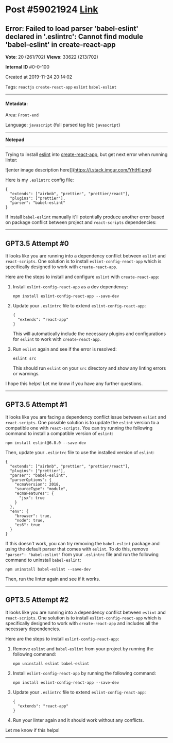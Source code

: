 
# Post \#59021924 [Link](https://stackoverflow.com/questions/59021924/)

## Error: Failed to load parser 'babel-eslint' declared in '.eslintrc': Cannot find module 'babel-eslint' in create-react-app

**Vote**: 20 (261/702) **Views**: 33622 (213/702) 

**Internal ID** \#0-0-100

Created at 2019-11-24 20:14:02

Tags: `reactjs` `create-react-app` `eslint` `babel-eslint`

----------

#### Metadata:

Area: `Front-end`

Language: `javascript` (full parsed tag list: `javascript`)

----------

**Notepad**


----------

Trying to install [eslint](https://www.npmjs.com/package/eslint) into [create-react-app](https://www.npmjs.com/package/create-react-app), but get next error when running linter:

![enter image description here]](https://i.stack.imgur.com/YhtHl.png)

Here is my `.eslintrc` config file:

```
{
  "extends": ["airbnb", "prettier", "prettier/react"],
  "plugins": ["prettier"],
  "parser": "babel-eslint"
}
```


If install `babel-eslint` manually it'll potentially produce another error based on package conflict between  project and `react-scripts` dependencies:
[](https://i.stack.imgur.com/shgSj.png)


----------
        
## GPT3.5 Attempt \#0

It looks like you are running into a dependency conflict between `eslint` and `react-scripts`. One solution is to install `eslint-config-react-app` which is specifically designed to work with `create-react-app`. 

Here are the steps to install and configure `eslint` with `create-react-app`:

1. Install `eslint-config-react-app` as a dev dependency:

   ```
   npm install eslint-config-react-app --save-dev
   ```

2. Update your `.eslintrc` file to extend `eslint-config-react-app`:

   ```
   {
     "extends": "react-app"
   }
   ```

   This will automatically include the necessary plugins and configurations for `eslint` to work with `create-react-app`.

3. Run `eslint` again and see if the error is resolved:

   ```
   eslint src
   ```

   This should run `eslint` on your `src` directory and show any linting errors or warnings.

I hope this helps! Let me know if you have any further questions.

--------

## GPT3.5 Attempt \#1

It looks like you are facing a dependency conflict issue between `eslint` and `react-scripts`. One possible solution is to update the `eslint` version to a compatible one with `react-scripts`. You can try running the following command to install a compatible version of `eslint`:

```
npm install eslint@6.8.0 --save-dev
```

Then, update your `.eslintrc` file to use the installed version of `eslint`:

```
{
  "extends": ["airbnb", "prettier", "prettier/react"],
  "plugins": ["prettier"],
  "parser": "babel-eslint",
  "parserOptions": {
    "ecmaVersion": 2018,
    "sourceType": "module",
    "ecmaFeatures": {
      "jsx": true
    }
  },
  "env": {
    "browser": true,
    "node": true,
    "es6": true
  }
}
```

If this doesn't work, you can try removing the `babel-eslint` package and using the default parser that comes with `eslint`. To do this, remove `"parser": "babel-eslint"` from your `.eslintrc` file and run the following command to uninstall `babel-eslint`:

```
npm uninstall babel-eslint --save-dev
```

Then, run the linter again and see if it works.

--------

## GPT3.5 Attempt \#2

It looks like you are running into a dependency conflict between `eslint` and `react-scripts`. One solution is to install `eslint-config-react-app` which is specifically designed to work with `create-react-app` and includes all the necessary dependencies.

Here are the steps to install `eslint-config-react-app`:

1. Remove `eslint` and `babel-eslint` from your project by running the following command:

   ```
   npm uninstall eslint babel-eslint
   ```

2. Install `eslint-config-react-app` by running the following command:

   ```
   npm install eslint-config-react-app --save-dev
   ```

3. Update your `.eslintrc` file to extend `eslint-config-react-app`:

   ```
   {
     "extends": "react-app"
   }
   ```

4. Run your linter again and it should work without any conflicts.

Let me know if this helps!

--------
